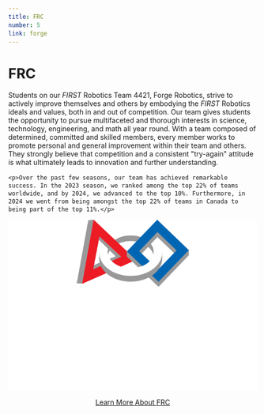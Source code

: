 ```yaml
---
title: FRC
number: 5
link: forge
---
```

<div class="col-md-8">
    <h1>FRC</h1>
	<p>Students on our <i>FIRST</i> Robotics Team 4421, Forge Robotics, strive to actively improve themselves and others by embodying the <i>FIRST</i> Robotics ideals and values, both in and out of competition. Our team gives students the opportunity to pursue multifaceted and thorough interests in science, technology, engineering, and math all year round. With a team composed of determined, committed and skilled members, every member works to promote personal and general improvement within their team and others. They strongly believe that competition and a consistent "try-again" attitude is what ultimately leads to innovation and further understanding.</p>
    
    <p>Over the past few seasons, our team has achieved remarkable success. In the 2023 season, we ranked among the top 22% of teams worldwide, and by 2024, we advanced to the top 10%. Furthermore, in 2024 we went from being amongst the top 22% of teams in Canada to being part of the top 11%.</p>
</div>
<div class="col-md-4" style="justify-content: center; display: flex; align-items: center;">
    <img class="img-fluid" src="/resources/img/frc.png" />
</div>
<div style="text-align: center; margin-top: 15px" class="col-12">
    <a class="forgeButton" href="https://www.firstinspires.org/robotics/frc">Learn More About FRC</a>
</div>
